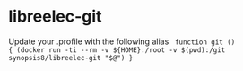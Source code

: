 # libreelec-git

Update your .profile with the following alias
<code>
function git () {
    (docker run -ti --rm -v ${HOME}:/root -v $(pwd):/git synopsis8/libreelec-git "$@")
}
</code>
